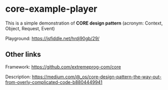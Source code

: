 # core-example-player

This is a simple demonstration of **CORE design pattern** (acronym: Context, Object, Request, Event)

Playground: https://jsfiddle.net/hrdj90gb/29/

## Other links

Framework: https://github.com/extremeprog-com/core

Description: https://medium.com/@_os/core-design-pattern-the-way-out-from-overly-complicated-code-b8804449941
